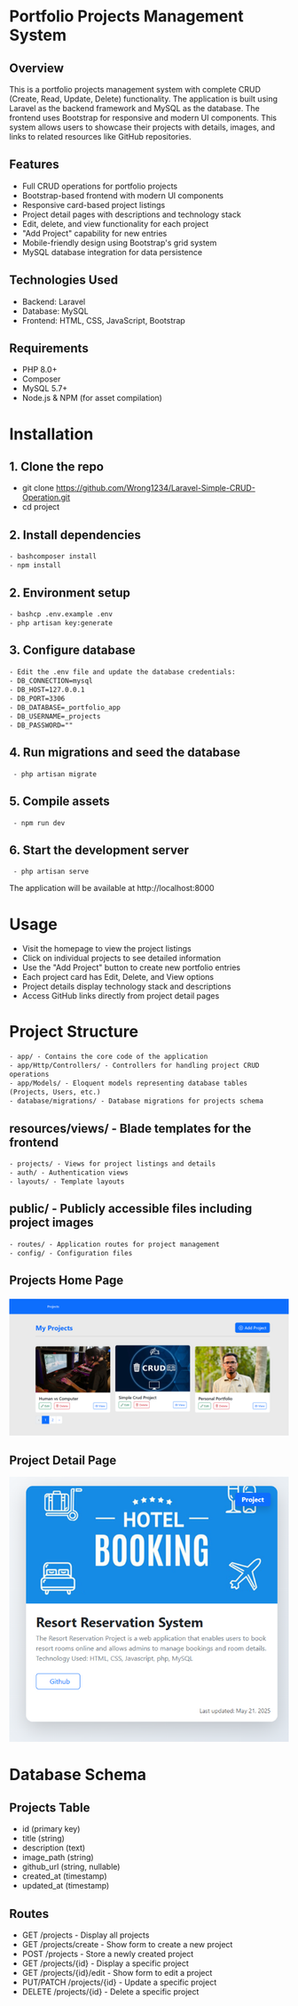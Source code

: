 # Portfolio Projects Management System

## Overview
This is a portfolio projects management system with complete CRUD (Create, Read, Update, Delete) functionality. The application is built using Laravel as the backend framework and MySQL as the database. The frontend uses Bootstrap for responsive and modern UI components.
This system allows users to showcase their projects with details, images, and links to related resources like GitHub repositories.
## Features
- Full CRUD operations for portfolio projects
- Bootstrap-based frontend with modern UI components
- Responsive card-based project listings
- Project detail pages with descriptions and technology stack
- Edit, delete, and view functionality for each project
- "Add Project" capability for new entries
- Mobile-friendly design using Bootstrap's grid system
- MySQL database integration for data persistence

## Technologies Used

- Backend: Laravel
- Database: MySQL
- Frontend: HTML, CSS, JavaScript, Bootstrap

## Requirements

- PHP 8.0+
- Composer
- MySQL 5.7+
- Node.js & NPM (for asset compilation)

# Installation

## 1. Clone the repo
   - git clone https://github.com/Wrong1234/Laravel-Simple-CRUD-Operation.git
   - cd project
## 2. Install dependencies
    - bashcomposer install
    - npm install

## 2. Environment setup
    - bashcp .env.example .env
    - php artisan key:generate

## 3. Configure database
    - Edit the .env file and update the database credentials:
    - DB_CONNECTION=mysql
    - DB_HOST=127.0.0.1
    - DB_PORT=3306
    - DB_DATABASE=_portfolio_app
    - DB_USERNAME=_projects
    - DB_PASSWORD=""

## 4. Run migrations and seed the database
     - php artisan migrate

## 5. Compile assets
     - npm run dev

## 6. Start the development server
     - php artisan serve
The application will be available at http://localhost:8000


# Usage
- Visit the homepage to view the project listings
- Click on individual projects to see detailed information
- Use the "Add Project" button to create new portfolio entries
- Each project card has Edit, Delete, and View options
- Project details display technology stack and descriptions
- Access GitHub links directly from project detail pages

# Project Structure
    - app/ - Contains the core code of the application
    - app/Http/Controllers/ - Controllers for handling project CRUD operations
    - app/Models/ - Eloquent models representing database tables (Projects, Users, etc.)
    - database/migrations/ - Database migrations for projects schema
  ## resources/views/ - Blade templates for the frontend
    - projects/ - Views for project listings and details
    - auth/ - Authentication views
    - layouts/ - Template layouts

  ## public/ - Publicly accessible files including project images
    - routes/ - Application routes for project management
    - config/ - Configuration files

## Projects Home Page
![image alt](/public/projects/home.png)

## Project Detail Page
![image alt](https://github.com/Wrong1234/Laravel-Simple-CRUD-Operation/blob/246ebc88f28e2c522bf62e072553fa71d9a885cf/Laravel%20CRUD%20Project%20-%20Google%20Chrome%205_22_2025%2012_50_12%20AM.png)


# Database Schema 

## Projects Table
- id (primary key)
- title (string)
- description (text)
- image_path (string)
- github_url (string, nullable)
- created_at (timestamp)
- updated_at (timestamp)

## Routes
- GET /projects - Display all projects
- GET /projects/create - Show form to create a new project
- POST /projects - Store a newly created project
- GET /projects/{id} - Display a specific project
- GET /projects/{id}/edit - Show form to edit a project
- PUT/PATCH /projects/{id} - Update a specific project
- DELETE /projects/{id} - Delete a specific project
